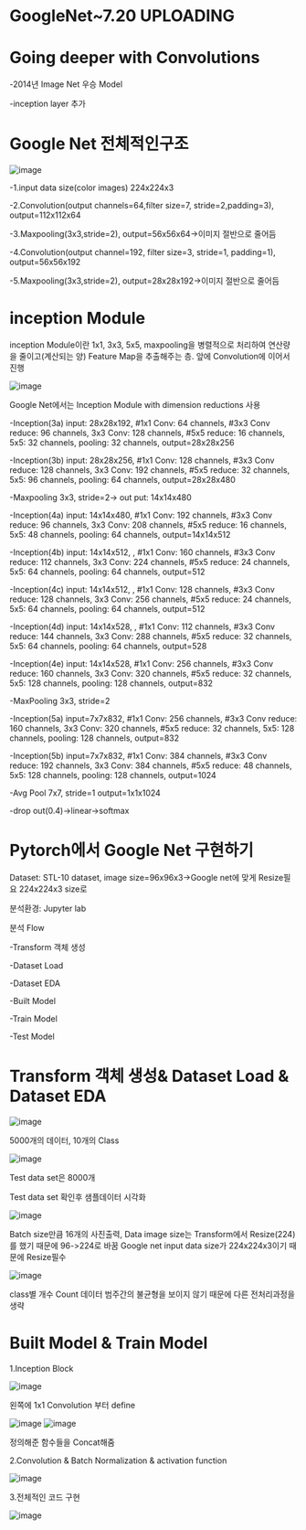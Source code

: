# GoogleNet~7.20 UPLOADING 

Going deeper with Convolutions
======

-2014년 Image Net 우승 Model

-inception layer 추가

Google Net 전체적인구조
=======================

![image](https://user-images.githubusercontent.com/104436260/179454596-ab4a46d9-baf7-4289-8b7c-7b9405fc3aea.png)

-1.input data size(color images) 224x224x3

-2.Convolution(output channels=64,filter size=7, stride=2,padding=3), output=112x112x64

-3.Maxpooling(3x3,stride=2), output=56x56x64->이미지 절반으로 줄어듬

-4.Convolution(output channel=192, filter size=3, stride=1, padding=1), output=56x56x192

-5.Maxpooling(3x3,stride=2), output=28x28x192->이미지 절반으로 줄어듬

inception Module
====================

inception Module이란 1x1, 3x3, 5x5, maxpooling을 병렬적으로 처리하여 연산량을 줄이고(계산되는 양) Feature Map을 추출해주는 층. 앞에 Convolution에 이어서 진행

![image](https://user-images.githubusercontent.com/104436260/179454452-ef6b51e1-d645-4053-83a1-ce208fc79e36.png)

Google Net에서는 Inception Module with dimension reductions 사용

-Inception(3a) input: 28x28x192, #1x1 Conv: 64 channels, #3x3 Conv reduce: 96 channels, 3x3 Conv: 128 channels, #5x5 reduce: 16 channels, 5x5: 32 channels, pooling: 32 channels, output=28x28x256

-Inception(3b) input: 28x28x256, #1x1 Conv: 128 channels, #3x3 Conv reduce: 128 channels, 3x3 Conv: 192 channels, #5x5 reduce: 32 channels, 5x5: 96 channels, pooling: 64 channels, output=28x28x480

-Maxpooling 3x3, stride=2-> out put: 14x14x480

-Inception(4a) input: 14x14x480, #1x1 Conv: 192 channels, #3x3 Conv reduce: 96 channels, 3x3 Conv: 208 channels, #5x5 reduce: 16 channels, 5x5: 48 channels, pooling: 64 channels, output=14x14x512

-Inception(4b) input: 14x14x512, , #1x1 Conv: 160 channels, #3x3 Conv reduce: 112 channels, 3x3 Conv: 224 channels, #5x5 reduce: 24 channels, 5x5: 64 channels, pooling: 64 channels, output=512

-Inception(4c) input: 14x14x512, , #1x1 Conv: 128 channels, #3x3 Conv reduce: 128 channels, 3x3 Conv: 256 channels, #5x5 reduce: 24 channels, 5x5: 64 channels, pooling: 64 channels, output=512

-Inception(4d) input: 14x14x528, , #1x1 Conv: 112 channels, #3x3 Conv reduce: 144 channels, 3x3 Conv: 288 channels, #5x5 reduce: 32 channels, 5x5: 64 channels, pooling: 64 channels, output=528

-Inception(4e) input: 14x14x528, #1x1 Conv: 256 channels, #3x3 Conv reduce: 160 channels, 3x3 Conv: 320 channels, #5x5 reduce: 32 channels, 5x5: 128 channels, pooling: 128 channels, output=832

-MaxPooling 3x3, stride=2

-Inception(5a) input=7x7x832, #1x1 Conv: 256 channels, #3x3 Conv reduce: 160 channels, 3x3 Conv: 320 channels, #5x5 reduce: 32 channels, 5x5: 128 channels, pooling: 128 channels, output=832

-Inception(5b) input=7x7x832, #1x1 Conv: 384 channels, #3x3 Conv reduce: 192 channels, 3x3 Conv: 384 channels, #5x5 reduce: 48 channels, 5x5: 128 channels, pooling: 128 channels, output=1024

-Avg Pool 7x7, stride=1 output=1x1x1024

-drop out(0.4)->linear->softmax

Pytorch에서 Google Net 구현하기
======
Dataset: STL-10 dataset, image size=96x96x3->Google net에 맞게 Resize필요 224x224x3 size로

분석환경: Jupyter lab

분석 Flow

-Transform 객체 생성

-Dataset Load

-Dataset EDA

-Built Model

-Train Model

-Test Model


Transform 객체 생성& Dataset Load & Dataset EDA
=====

![image](https://user-images.githubusercontent.com/104436260/179637610-5349a4dc-5165-4b69-872a-3d129090cca9.png)

5000개의 데이터, 10개의 Class

![image](https://user-images.githubusercontent.com/104436260/179641913-af87c43c-4f9c-48c2-9f61-759da5aea3a6.png)

Test data set은 8000개

Test data set 확인후 샘플데이터 시각화

![image](https://user-images.githubusercontent.com/104436260/179642523-e22d50ab-4824-4a84-8f91-00412197f208.png)

Batch size만큼 16개의 사진출력, Data image size는 Transform에서 Resize(224)를 했기 때문에 96->224로 바꿈 Google net input data size가 224x224x3이기 때문에 Resize필수

![image](https://user-images.githubusercontent.com/104436260/179643426-0e962bae-e4de-40fc-bb6a-5bb03049b727.png)

class별 개수 Count 데이터 범주간의 불균형을 보이지 않기 때문에 다른 전처리과정을 생략

Built Model & Train Model 
======

1.Inception Block

![image](https://user-images.githubusercontent.com/104436260/179674809-048b7afa-b914-45b7-a648-00b1ae836f77.png)

왼쪽에 1x1 Convolution 부터 define

![image](https://user-images.githubusercontent.com/104436260/179674995-0db254fe-421c-4157-b93c-a64d80bb937a.png)
![image](https://user-images.githubusercontent.com/104436260/179675261-7edf73c5-f6d1-421e-bbd3-1d975cf63a3c.png)

정의해준 함수들을 Concat해줌


2.Convolution & Batch Normalization & activation function 

![image](https://user-images.githubusercontent.com/104436260/179680795-94515f5d-acac-4e4b-8bb4-51523fc6c44b.png)



3.전체적인 코드 구현

![image](https://user-images.githubusercontent.com/104436260/179899827-212c69ef-25d2-4c6a-8c5f-306ac02c6037.png)
